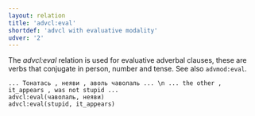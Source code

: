 ```yaml
---
layout: relation
title: 'advcl:eval'
shortdef: 'advcl with evaluative modality'
udver: '2'
---
```


The _advcl:eval_ relation is used for evaluative adverbal clauses, these are verbs that conjugate in person, number and tense.
See also `advmod:eval`.

~~~ sdparse
... Тонатась , неяви , аволь чаволаль ... \n ... the other , it_appears , was not stupid ...
advcl:eval(чаволаль, неяви)
advcl:eval(stupid, it_appears)


~~~


<!-- Interlanguage links updated Út 9. května 2023, 20:03:55 CEST -->
